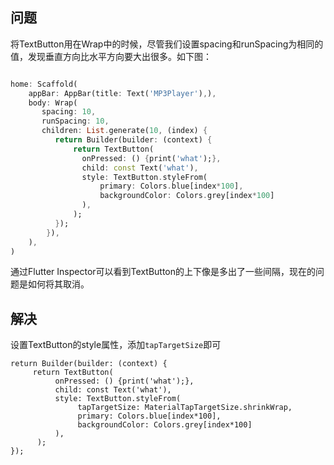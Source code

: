 ## 问题

将TextButton用在Wrap中的时候，尽管我们设置spacing和runSpacing为相同的值，发现垂直方向比水平方向要大出很多。如下图：

<img src="https://cdn.jsdelivr.net/gh/ywxgod/image_source/md-imgs/202205281345185.png" title="" alt="" data-align="center">

```dart
home: Scaffold(
    appBar: AppBar(title: Text('MP3Player'),),
    body: Wrap(
       spacing: 10,
       runSpacing: 10,
       children: List.generate(10, (index) {
          return Builder(builder: (context) {
              return TextButton(
                onPressed: () {print('what');},
                child: const Text('what'),
                style: TextButton.styleFrom(
                    primary: Colors.blue[index*100],
                    backgroundColor: Colors.grey[index*100]
                ),
              );
          });
        }),
    ),
)
```

通过Flutter Inspector可以看到TextButton的上下像是多出了一些间隔，现在的问题是如何将其取消。

## 解决

设置TextButton的style属性，添加`tapTargetSize`即可

```dart{6}
return Builder(builder: (context) {
     return TextButton(
          onPressed: () {print('what');},
          child: const Text('what'),
          style: TextButton.styleFrom(
               tapTargetSize: MaterialTapTargetSize.shrinkWrap,
               primary: Colors.blue[index*100],
               backgroundColor: Colors.grey[index*100]
          ),
      );
});
```